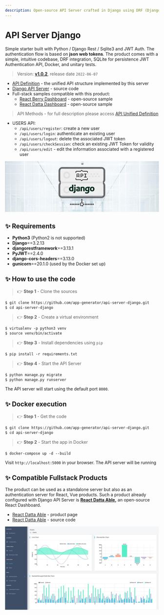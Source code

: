 ```yaml
---
description: Open-source API Server crafted in Django using DRF (Django REST Framework)
---
```


# API Server Django

Simple starter built with Python / Django Rest / Sqlite3 and JWT Auth. The authentication flow is based on **json web tokens**. The product comes with a simple, intuitive codebase, DRF integration, SQLite for persistence JWT Authentication API, Docker, and unitary tests.

> Version: **[v1.0.2](https://github.com/app-generator/api-server-django/releases)**, release date `2022-06-07` 

* [API Definition](api-unified-definition.md) - the unified API structure implemented by this server
* [Django API Server](https://github.com/app-generator/api-server-django) - source code
* Full-stack samples compatible with this product:
  * [React Berry Dashboard](https://github.com/app-generator/react-berry-admin-template) - open-source sample
  * [React Datta Dashboard](https://github.com/app-generator/react-datta-able-dashboard) - open-source sample

> API Methods - for full description please access [API Unified Definition](api-unified-definition.md)

* USERS API:
  * `/api/users/register`: create a new user
  * `/api/users/login`: authenticate an existing user
  * `/api/users/logout`: delete the associated JWT token
  * `/api/users/checkSession`: check an existing JWT Token for validity
  * `/api/users/edit` - edit the information associated with a registered user

![Django API Server - Open-source Product.](../../.gitbook/assets/api-cover-django-xs.jpg)


## ✨ Requirements

* **Python3** (Python2 is not supported)
* **Django**==3.2.13
* **djangorestframework**==3.13.1
* **PyJWT**==2.4.0
* **django-cors-headers**==3.13.0
* **gunicorn**==20.1.0 (used by the Docker set up)


## ✨ How to use the code

> 👉 **Step 1** - Clone the sources

```
$ git clone https://github.com/app-generator/api-server-django.git
$ cd api-server-django
```

> 👉 **Step 2** - Create a virtual environment

```
$ virtualenv -p python3 venv
$ source venv/bin/activate
```

> 👉 **Step 3** - Install dependencies using `pip`

```
$ pip install -r requirements.txt
```

> 👉 **Step 4** - Start the API Server

```
$ python manage.py migrate
$ python manage.py runserver
```

The API server will start using the default port `8000`.


## ✨ **Docker execution**

> 👉 **Step 1** - Get the code

```
$ git clone https://github.com/app-generator/api-server-django.git
$ cd api-server-django
```

> 👉 **Step 2** - Start the app in Docker

```
$ docker-compose up -d --build
```

Visit `http://localhost:5000` in your browser. The API server will be running


## ✨ Compatible Fullstack Products

The product can be used as a standalone server but also as an authentication server for React, Vue products. Such a product already configured with Django API Server is [**React Datta Able**](https://appseed.us/product/react-node-js-datta-able)**,** an open-source React Dashboard.

* [React Datta Able](https://appseed.us/product/react-node-js-datta-able) - product page
* [React Datta Able](https://github.com/app-generator/react-datta-able-dashboard) - source code

![React Datta Able - Open-Source Dashboard](../../.gitbook/assets/react-datta-able-cover.jpg)

